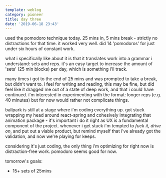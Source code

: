 ```yaml
---
template: weblog
category: pioneer
title: day three
date: '2019-06-18 23:43'
---
```

used the pomodoro technique today. 25 mins in, 5 mins break - strictly no distractions for that time. it worked very well. did 14 'pomodoros' for just under six hours of constant work.

what i specifically like about it is that it translates work into a grammar i understand: sets and reps. it's an easy target to increase the amount of 'sets' (25 min blocks) per day, which is something i'll track. 

many times i got to the end of 25 mins and was prompted to take a break, but didn't want to. i feel for writing and reading, this may be fine, but did feel like it dragged me out of a state of deep work, and that i could have continued. i'm interested in experimenting with the format: longer reps (e.g. 40 minutes) but for now would rather not complicate things.

ballpark is still at a stage where i'm coding everything up. got stuck wrapping my head around react-spring and cohesively integrating that animation package - it's important i do it right as UX is a fundamental component of the project. whenever i get stuck i'm tempted to _fuck it, drive on_, and put out a viable product, but remind myself that i've already got the validation, and now we're playing for keeps.

considering it's just coding, the only thing i'm optimizing for right now is distraction-free work. pomodoro seems good for now.

tomorrow's goals:

* 15+ sets of 25mins
